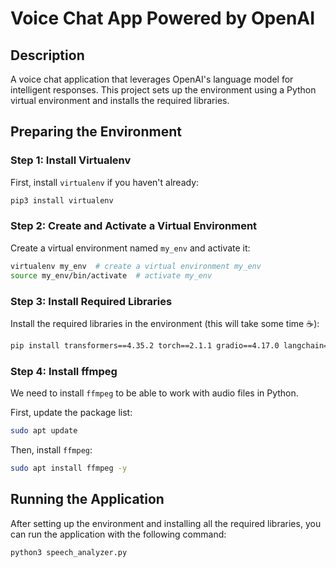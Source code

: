 
# Voice Chat App Powered by OpenAI

## Description
A voice chat application that leverages OpenAI's language model for intelligent responses. This project sets up the environment using a Python virtual environment and installs the required libraries.

## Preparing the Environment

### Step 1: Install Virtualenv
First, install `virtualenv` if you haven't already:
```bash
pip3 install virtualenv
```

### Step 2: Create and Activate a Virtual Environment
Create a virtual environment named `my_env` and activate it:
```bash
virtualenv my_env  # create a virtual environment my_env
source my_env/bin/activate  # activate my_env
```

### Step 3: Install Required Libraries
Install the required libraries in the environment (this will take some time ☕️):
```bash
pip install transformers==4.35.2 torch==2.1.1 gradio==4.17.0 langchain==0.0.278 librosa==0.10.0 numpy==1.24.3
```

### Step 4: Install ffmpeg
We need to install `ffmpeg` to be able to work with audio files in Python.

First, update the package list:
```bash
sudo apt update
```

Then, install `ffmpeg`:
```bash
sudo apt install ffmpeg -y
```

## Running the Application
After setting up the environment and installing all the required libraries, you can run the application with the following command:
```bash
python3 speech_analyzer.py
```
